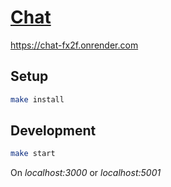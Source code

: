 # [Chat](https://chat-sxof.onrender.com/)
https://chat-fx2f.onrender.com

## Setup

```bash
make install
```

## Development

```bash
make start
```
On *localhost:3000* or *localhost:5001*
